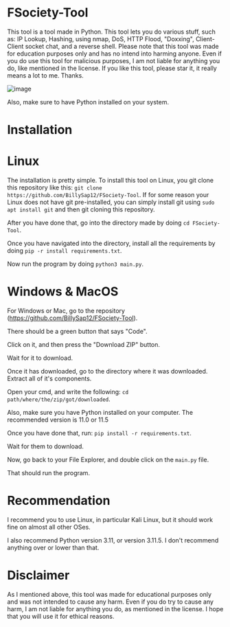 # FSociety-Tool

This tool is a tool made in Python. This tool lets you do various stuff, such as: IP Lookup, Hashing, using nmap, DoS, HTTP Flood, "Doxxing", Client-Client socket chat, and a reverse shell.
Please note that this tool was made for education purposes only and has no intend into harming anyone. Even if you do use this tool for malicious purposes, I am not liable for anything you do, like mentioned in the license. If you like this tool, please star it, it really means a lot to me. Thanks.

![image](https://github.com/BillySap12/FSociety-Tool/assets/147324738/ff54ddbe-a967-4052-8686-2a1c89c883e2)


Also, make sure to have Python installed on your system.

# Installation

# Linux

The installation is pretty simple. To install this tool on Linux, you git clone this repository like this: ``git clone https://github.com/BillySap12/FSociety-Tool``. If for some reason your Linux does not have git pre-installed, you can simply install git using ``sudo apt install git`` and then git cloning this repository. 

After you have done that, go into the directory made by doing ``cd FSociety-Tool``. 

Once you have navigated into the directory, install all the requirements by doing ``pip -r install requirements.txt``.

Now run the program by doing ``python3 main.py``. 

# Windows & MacOS

For Windows or Mac, go to the repository (https://github.com/BillySap12/FSociety-Tool). 

There should be a green button that says "Code". 

Click on it, and then press the "Download ZIP" button. 

Wait for it to download.

Once it has downloaded, go to the directory where it was downloaded.
Extract all of it's components.

Open your cmd, and write the following: ``cd path/where/the/zip/got/downloaded``.

Also, make sure you have Python installed on your computer. The recommended version is 11.0 or 11.5

Once you have done that, run: ``pip install -r requirements.txt``.

Wait for them to download.

Now, go back to your File Explorer, and double click on the ``main.py`` file. 

That should run the program.

# Recommendation

I recommend you to use Linux, in particular Kali Linux, but it should work fine on almost all other OSes.

I also recommend Python version 3.11, or version 3.11.5. I don't recommend anything over or lower than that.

# Disclaimer

As I mentioned above, this tool was made for educational purposes only and was not intended to cause any harm. Even if you do try to cause any harm, I am not liable for anything you do, as mentioned in the license. I hope that you will use it for ethical reasons. 
